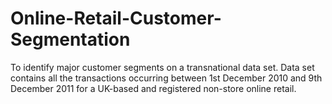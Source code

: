 # Online-Retail-Customer-Segmentation
To identify major customer segments on a  transnational data set. Data set contains all the transactions  occurring between 1st December 2010 and 9th  December 2011 for a UK-based and  registered non-store online retail.
